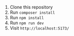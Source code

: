 1. Clone this repository
2. Run `composer install`
3. Run `npm install`
4. Run `npm run dev`
5. Visit `http://localhost:5173/`
